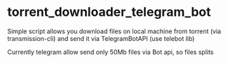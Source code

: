 # torrent_downloader_telegram_bot

Simple script allows you download files on local machine from torrent (via transmission-cli) and send it via TelegramBotAPI 
(use telebot lib)

Currently telegram allow send only 50Mb files via Bot api, so files splits
